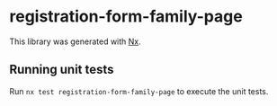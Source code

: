 # registration-form-family-page

This library was generated with [Nx](https://nx.dev).

## Running unit tests

Run `nx test registration-form-family-page` to execute the unit tests.
